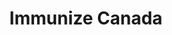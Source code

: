 ---
layout: external
title: Immunize Canada
description: "Canada's national vaccinations app."
role: Designer
category: projects
external_url: http://www.immunize.ca/en/app.aspx
tags: [immunize canada, ohri, ottawa hospital research institute, vaccinations app, canada, jaan altosaar]
image:
  thumb: immunizecathumb.png
published: true
---
